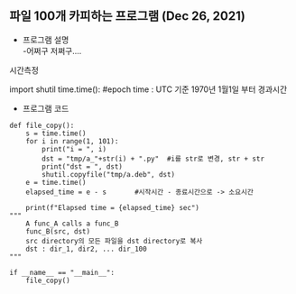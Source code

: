 ##  파일 100개 카피하는 프로그램   (Dec 26, 2021)

- 프로그램 설명  
-어쩌구 저쩌구....

시간측정

import shutil
time.time():     #epoch time : UTC 기준 1970년 1월1일 부터 경과시간

- 프로그램 코드  
```
def file_copy():
	s = time.time()
	for i in range(1, 101):
		print("i = ", i)
		dst = "tmp/a_"+str(i) + ".py"  #i를 str로 변경, str + str
		print("dst = ", dst)
		shutil.copyfile("tmp/a.deb", dst)
	e = time.time()
	elapsed_time = e - s       #시작시간 - 종료시간으로 -> 소요시간

	print(f"Elapsed time = {elapsed_time} sec")
"""
	A func_A calls a func_B
	func_B(src, dst)
	src directory의 모든 파일을 dst directory로 복사
	dst : dir_1, dir2, ... dir_100 
"""

if __name__ == "__main__":
	file_copy()
```	
